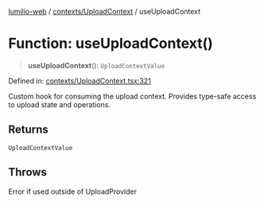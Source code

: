 [lumilio-web](../../../modules.md) / [contexts/UploadContext](../index.md) / useUploadContext

# Function: useUploadContext()

> **useUploadContext**(): `UploadContextValue`

Defined in: [contexts/UploadContext.tsx:321](https://github.com/EdwinZhanCN/Lumilio-Photos/blob/130ee90cd12122a0d6ac1018d6d9ee450974d021/web/src/contexts/UploadContext.tsx#L321)

Custom hook for consuming the upload context.
Provides type-safe access to upload state and operations.

## Returns

`UploadContextValue`

## Throws

Error if used outside of UploadProvider
